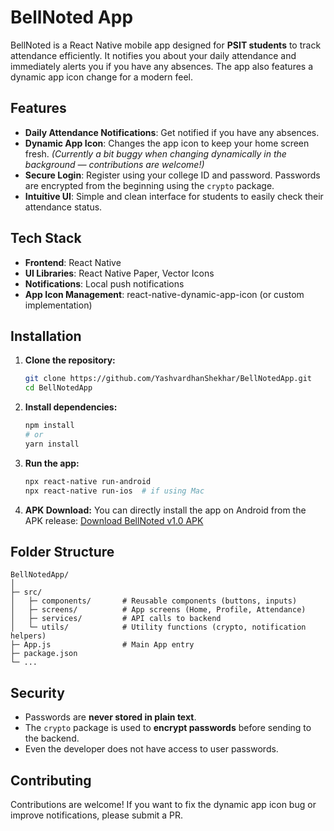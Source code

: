 # BellNoted App

BellNoted is a React Native mobile app designed for **PSIT students** to track attendance efficiently. It notifies you about your daily attendance and immediately alerts you if you have any absences. The app also features a dynamic app icon change for a modern feel.

## Features

- **Daily Attendance Notifications**: Get notified if you have any absences.
- **Dynamic App Icon**: Changes the app icon to keep your home screen fresh. *(Currently a bit buggy when changing dynamically in the background — contributions are welcome!)*
- **Secure Login**: Register using your college ID and password. Passwords are encrypted from the beginning using the `crypto` package.
- **Intuitive UI**: Simple and clean interface for students to easily check their attendance status.

## Tech Stack

- **Frontend**: React Native
- **UI Libraries**: React Native Paper, Vector Icons
- **Notifications**: Local push notifications
- **App Icon Management**: react-native-dynamic-app-icon (or custom implementation)

## Installation

1. **Clone the repository:**
   ```bash
   git clone https://github.com/YashvardhanShekhar/BellNotedApp.git
   cd BellNotedApp
    ````

2. **Install dependencies:**

   ```bash
   npm install
   # or
   yarn install
   ```

3. **Run the app:**

   ```bash
   npx react-native run-android
   npx react-native run-ios  # if using Mac
   ```

4. **APK Download:**
   You can directly install the app on Android from the APK release:
   [Download BellNoted v1.0 APK](https://github.com/YashvardhanShekhar/BellNotedApp/releases/download/v1.0/app-release.apk)

## Folder Structure

```
BellNotedApp/
│
├─ src/
│   ├─ components/       # Reusable components (buttons, inputs)
│   ├─ screens/          # App screens (Home, Profile, Attendance)
│   ├─ services/         # API calls to backend
│   └─ utils/            # Utility functions (crypto, notification helpers)
├─ App.js                # Main App entry
├─ package.json
└─ ...
```

## Security

* Passwords are **never stored in plain text**.
* The `crypto` package is used to **encrypt passwords** before sending to the backend.
* Even the developer does not have access to user passwords.

## Contributing

Contributions are welcome! If you want to fix the dynamic app icon bug or improve notifications, please submit a PR.
